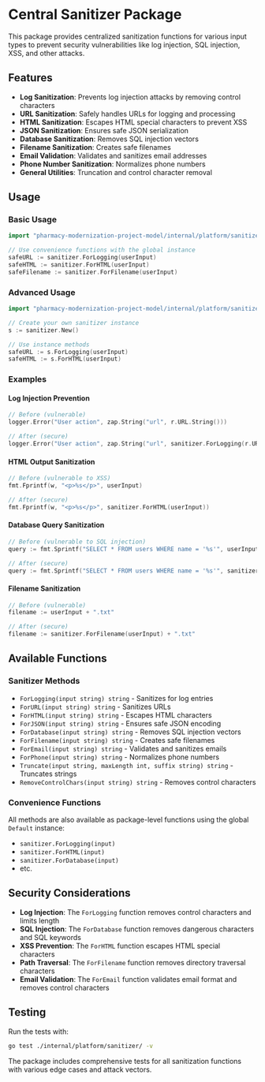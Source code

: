 # Central Sanitizer Package

This package provides centralized sanitization functions for various input types to prevent security vulnerabilities like log injection, SQL injection, XSS, and other attacks.

## Features

- **Log Sanitization**: Prevents log injection attacks by removing control characters
- **URL Sanitization**: Safely handles URLs for logging and processing
- **HTML Sanitization**: Escapes HTML special characters to prevent XSS
- **JSON Sanitization**: Ensures safe JSON serialization
- **Database Sanitization**: Removes SQL injection vectors
- **Filename Sanitization**: Creates safe filenames
- **Email Validation**: Validates and sanitizes email addresses
- **Phone Number Sanitization**: Normalizes phone numbers
- **General Utilities**: Truncation and control character removal

## Usage

### Basic Usage

```go
import "pharmacy-modernization-project-model/internal/platform/sanitizer"

// Use convenience functions with the global instance
safeURL := sanitizer.ForLogging(userInput)
safeHTML := sanitizer.ForHTML(userInput)
safeFilename := sanitizer.ForFilename(userInput)
```

### Advanced Usage

```go
import "pharmacy-modernization-project-model/internal/platform/sanitizer"

// Create your own sanitizer instance
s := sanitizer.New()

// Use instance methods
safeURL := s.ForLogging(userInput)
safeHTML := s.ForHTML(userInput)
```

### Examples

#### Log Injection Prevention
```go
// Before (vulnerable)
logger.Error("User action", zap.String("url", r.URL.String()))

// After (secure)
logger.Error("User action", zap.String("url", sanitizer.ForLogging(r.URL.String())))
```

#### HTML Output Sanitization
```go
// Before (vulnerable to XSS)
fmt.Fprintf(w, "<p>%s</p>", userInput)

// After (secure)
fmt.Fprintf(w, "<p>%s</p>", sanitizer.ForHTML(userInput))
```

#### Database Query Sanitization
```go
// Before (vulnerable to SQL injection)
query := fmt.Sprintf("SELECT * FROM users WHERE name = '%s'", userInput)

// After (secure)
query := fmt.Sprintf("SELECT * FROM users WHERE name = '%s'", sanitizer.ForDatabase(userInput))
```

#### Filename Sanitization
```go
// Before (vulnerable)
filename := userInput + ".txt"

// After (secure)
filename := sanitizer.ForFilename(userInput) + ".txt"
```

## Available Functions

### Sanitizer Methods
- `ForLogging(input string) string` - Sanitizes for log entries
- `ForURL(input string) string` - Sanitizes URLs
- `ForHTML(input string) string` - Escapes HTML characters
- `ForJSON(input string) string` - Ensures safe JSON encoding
- `ForDatabase(input string) string` - Removes SQL injection vectors
- `ForFilename(input string) string` - Creates safe filenames
- `ForEmail(input string) string` - Validates and sanitizes emails
- `ForPhone(input string) string` - Normalizes phone numbers
- `Truncate(input string, maxLength int, suffix string) string` - Truncates strings
- `RemoveControlChars(input string) string` - Removes control characters

### Convenience Functions
All methods are also available as package-level functions using the global `Default` instance:
- `sanitizer.ForLogging(input)`
- `sanitizer.ForHTML(input)`
- `sanitizer.ForDatabase(input)`
- etc.

## Security Considerations

- **Log Injection**: The `ForLogging` function removes control characters and limits length
- **SQL Injection**: The `ForDatabase` function removes dangerous characters and SQL keywords
- **XSS Prevention**: The `ForHTML` function escapes HTML special characters
- **Path Traversal**: The `ForFilename` function removes directory traversal characters
- **Email Validation**: The `ForEmail` function validates email format and removes control characters

## Testing

Run the tests with:
```bash
go test ./internal/platform/sanitizer/ -v
```

The package includes comprehensive tests for all sanitization functions with various edge cases and attack vectors.
